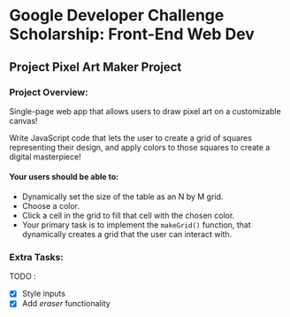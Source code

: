 # Google Developer Challenge Scholarship: Front-End Web Dev
## Project Pixel Art Maker Project

### Project Overview:
Single-page web app that allows users to draw pixel art on a customizable canvas! 

Write JavaScript code that lets the user to create a grid of squares representing their design, and apply colors to those squares to create a digital masterpiece!

#### Your users should be able to:

* Dynamically set the size of the table as an N by M grid.
* Choose a color.
* Click a cell in the grid to fill that cell with the chosen color.
* Your primary task is to implement the ```makeGrid()``` function, that dynamically creates a grid that the user can interact with.

### Extra Tasks:
TODO :
- [x] Style inputs
- [x] Add _eraser_ functionality